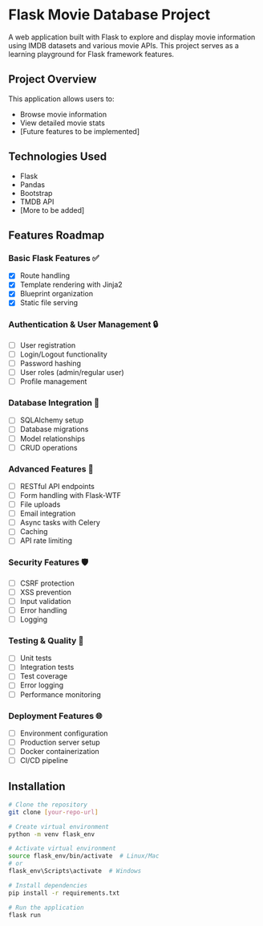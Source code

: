 # Flask Movie Database Project

A web application built with Flask to explore and display movie information using IMDB datasets and various movie APIs. This project serves as a learning playground for Flask framework features.

## Project Overview

This application allows users to:
- Browse movie information
- View detailed movie stats
- [Future features to be implemented]

## Technologies Used

- Flask
- Pandas
- Bootstrap
- TMDB API
- [More to be added]

## Features Roadmap

### Basic Flask Features ✅
- [x] Route handling
- [x] Template rendering with Jinja2
- [x] Blueprint organization
- [x] Static file serving

### Authentication & User Management 🔒
- [ ] User registration
- [ ] Login/Logout functionality
- [ ] Password hashing
- [ ] User roles (admin/regular user)
- [ ] Profile management

### Database Integration 💾
- [ ] SQLAlchemy setup
- [ ] Database migrations
- [ ] Model relationships
- [ ] CRUD operations

### Advanced Features 🚀
- [ ] RESTful API endpoints
- [ ] Form handling with Flask-WTF
- [ ] File uploads
- [ ] Email integration
- [ ] Async tasks with Celery
- [ ] Caching
- [ ] API rate limiting

### Security Features 🛡️
- [ ] CSRF protection
- [ ] XSS prevention
- [ ] Input validation
- [ ] Error handling
- [ ] Logging

### Testing & Quality 🧪
- [ ] Unit tests
- [ ] Integration tests
- [ ] Test coverage
- [ ] Error logging
- [ ] Performance monitoring

### Deployment Features 🌐
- [ ] Environment configuration
- [ ] Production server setup
- [ ] Docker containerization
- [ ] CI/CD pipeline

## Installation

```bash
# Clone the repository
git clone [your-repo-url]

# Create virtual environment
python -m venv flask_env

# Activate virtual environment
source flask_env/bin/activate  # Linux/Mac
# or
flask_env\Scripts\activate  # Windows

# Install dependencies
pip install -r requirements.txt

# Run the application
flask run
